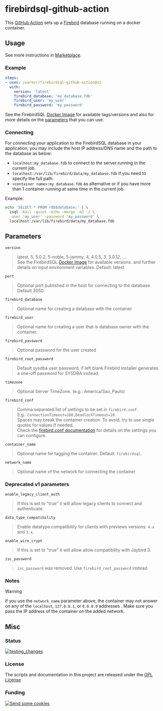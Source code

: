 # firebirdsql-github-action

This [GitHub Action](https://github.com/features/actions) sets up a [Firebird](https://www.firebirdsql.org) database running on a docker container.

## Usage

See more instructions in [Marketplace](https://github.com/marketplace/actions/setup-firebirdsql).

### Example

```yaml
steps:
- uses: juarezr/firebirdsql-github-action@v2
  with:
    version: 'latest'
    firebird_database: 'my_database.fdb'
    firebird_user: 'my_user'
    firebird_password: 'my_password'
```

See the FirebirdSQL [Docker Image](https://hub.docker.com/r/firebirdsql/firebird) for available tags/versions and also for more details on the [parameters](#parameters) that you can use.

### Connecting

For connecting your application to the FirebirdSQL database in your application, you may include the host IP address/DNS name and the path to the database as below:

- `localhost:my_database.fdb` to connect to the server running in the current job.
- `localhost:/var/lib/firebird/data/my_database.fdb` if you need to specify the full path.
- `<container name>:my_database.fdb` as alternative or if you have more than 1 container running at same time in the current job.

Example:

```sh
echo 'SELECT * FROM rdb$database;' | \ 
  isql -bail -quiet -echo -merge -m2 -z \
  -user 'my_user' -password 'my_password' \
  localhost:/var/lib/firebird/data/my_database.fdb
```

## Parameters

<!-- markdownlint-disable MD033 -->

`version`
> latest, 5, 5.0.2, 5-noble, 5-jammy, 4, 4.0.5, 3, 3.0.12, ...<br/>
> See the FirebirdSQL [Docker Image](https://hub.docker.com/r/firebirdsql/firebird) for available versions.
  and further details on input environment variables. Default: latest

`port`
> Optional port published in the host for connecting to the database. Default 3050.

`firebird_database`
> Optional name for creating a database with the container

`firebird_user`
> Optional name for creating a user that is database owner with the container.

`firebird_password`
> Optional password for the user created

`firebird_root_password`
> Default sysdba user password, if left blank Firebird installer generates a one-off password for SYSDBA instead.

`timezone`
> Optional Server TimeZone. (e.g.: America/Sao_Paulo)

`firebird_conf`
> Comma separated list of settings to be set in `firebird.conf`.<br/>
> E.g.: `ConnectionTimeout=180,DeadlockTimeout=10`.<br/>
> Spaces may break the container creation. To avoid, try to use single quotes for values if needed.<br/>
> Check the [firebird.conf documentation](https://firebirdsql.org/rlsnotesh/config-fb-conf.html) for details on the settings you can configure.

`container_name`
> Optional name for tagging the container. Default: `firebirdsql`.

`network_name`
> Optional name of the network for connecting the container

### Deprecated v1 parameters

`enable_legacy_client_auth`
> If this is set to "true" it will allow legacy clients to connect and authenticate.

`data_type_compatibility`
> Enable datatype compatibility for clients with previews versions: `4.x` and `3.x`.

`enable_wire_crypt`
> If this is set to "true" it will allow allow compatibility with Jaybird 3.

`isc_password`
> `isc_password` was removed. Use `firebird_root_password` instead.

### Notes

> [!WARNING]  
> if you use the `network_name` parameter above, the container may not answer on any of the `localhost`, `127.0.0.1`, or `0.0.0.0` addresses . Make sure you pass the IP address of the container on the added network.

## Misc

### Status

[![testing_changes](https://github.com/juarezr/firebirdsql-github-action/actions/workflows/testing_changes.yml/badge.svg)](https://github.com/juarezr/firebirdsql-github-action/actions/workflows/testing_changes.yml)

### License

The scripts and documentation in this project are released under the [GPL License](LICENSE)

### Funding

[<img alt="Send some cookies" src="http://img.shields.io/liberapay/receives/juarezr.svg?label=Send%20some%20cookies&logo=liberapay">](https://liberapay.com/juarezr/donate)
